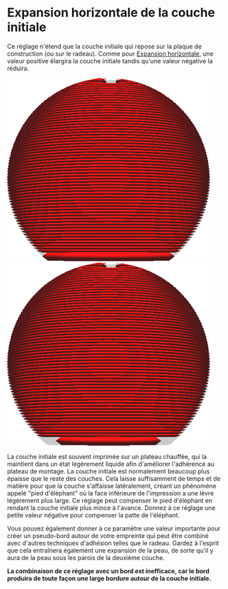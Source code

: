 Expansion horizontale de la couche initiale
===

Ce réglage n'étend que la couche initiale qui repose sur la plaque de construction (ou sur le radeau). Comme pour [Expansion horizontale](xy_offset.md), une valeur positive élargira la couche initiale tandis qu'une valeur négative la réduira.

![Le modèle original](../../../articles/images/xy_offset_layer_0_original.png)
![La couche initiale est rétrécie](../../../articles/images/xy_offset_layer_0_enabled.png)

La couche initiale est souvent imprimée sur un plateau chauffée, qui la maintient dans un état légèrement liquide afin d'améliorer l'adhérence au plateau de montage. La couche initiale est normalement beaucoup plus épaisse que le reste des couches. Cela laisse suffisamment de temps et de matière pour que la couche s'affaisse latéralement, créant un phénomène appelé "pied d'éléphant" où la face inférieure de l'impression a une lèvre légèrement plus large. Ce réglage peut compenser le pied d'éléphant en rendant la couche initiale plus mince à l'avance. Donnez à ce réglage une petite valeur négative pour compenser la patte de l'éléphant.

Vous pouvez également donner à ce paramètre une valeur importante pour créer un pseudo-bord autour de votre empreinte qui peut être combiné avec d'autres techniques d'adhésion telles que le radeau. Gardez à l'esprit que cela entraînera également une expansion de la peau, de sorte qu'il y aura de la peau sous les parois de la deuxième couche.

**La combinaison de ce réglage avec un bord est inefficace, car le bord produira de toute façon une large bordure autour de la couche initiale.**
